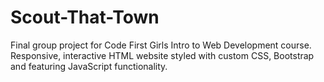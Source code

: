 # Scout-That-Town
Final group project for Code First Girls Intro to Web Development course. 
Responsive, interactive HTML website styled with custom CSS, Bootstrap and featuring JavaScript functionality. 
